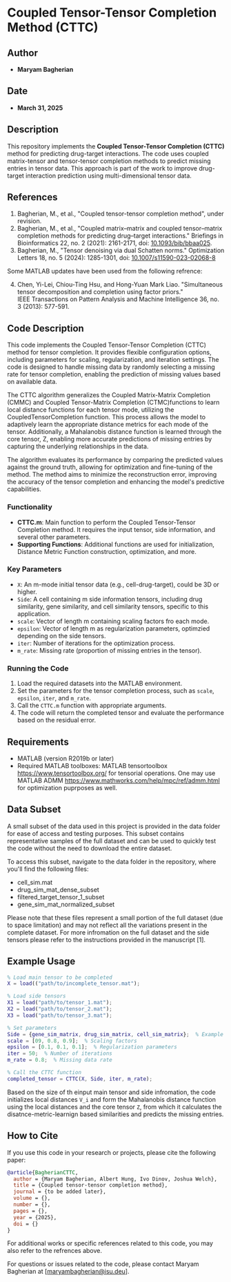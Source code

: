 # Coupled Tensor-Tensor Completion Method (CTTC)

## Author
- **Maryam Bagherian**

## Date
- **March 31, 2025**

## Description
This repository implements the **Coupled Tensor-Tensor Completion (CTTC)** method for predicting drug-target interactions. The code uses coupled matrix-tensor and tensor-tensor completion methods to predict missing entries in tensor data. This approach is part of the work to improve drug-target interaction prediction using multi-dimensional tensor data.

## References

1. Bagherian, M., et al., "Coupled tensor-tensor completion method", under revision. 
2. Bagherian, M., et al., "Coupled matrix–matrix and coupled tensor–matrix completion methods for predicting drug–target interactions." Briefings in Bioinformatics 22, no. 2 (2021): 2161-2171, doi: [10.1093/bib/bbaa025](https://doi.org/10.1093/bib/bbaa025).
3. Bagherian, M., "Tensor denoising via dual Schatten norms." Optimization Letters 18, no. 5 (2024): 1285-1301, doi: [10.1007/s11590-023-02068-8](https://doi.org/10.1007/s11590-023-02068-8)
   
Some MATLAB updates have been used from the following refrence: 

4. Chen, Yi-Lei, Chiou-Ting Hsu, and Hong-Yuan Mark Liao. "Simultaneous tensor decomposition and completion using factor priors."  
   IEEE Transactions on Pattern Analysis and Machine Intelligence 36, no. 3 (2013): 577-591.

## Code Description

This code implements the Coupled Tensor-Tensor Completion (CTTC) method for tensor completion. It provides flexible configuration options, including parameters for scaling, regularization, and iteration settings. The code is designed to handle missing data by randomly selecting a missing rate for tensor completion, enabling the prediction of missing values based on available data.

The CTTC algorithm generalizes the Coupled Matrix-Matrix Completion (CMMC) and Coupled Tensor-Matrix Completion (CTMC)functions to learn local distance functions for each tensor mode, utilizing the CoupledTensorCompletion function. This process allows the model to adaptively learn the appropriate distance metrics for each mode of the tensor. Additionally, a Mahalanobis distance function is learned through the core tensor, Z, enabling more accurate predictions of missing entries by capturing the underlying relationships in the data.

The algorithm evaluates its performance by comparing the predicted values against the ground truth, allowing for optimization and fine-tuning of the method. The method aims to minimize the reconstruction error, improving the accuracy of the tensor completion and enhancing the model's predictive capabilities.

### Functionality
- **CTTC.m**: Main function to perform the Coupled Tensor-Tensor Completion method. It requires the input tensor, side information, and several other parameters.
- **Supporting Functions**: Additional functions are used for initialization, Distance Metric Function construction, optimization, and more.

### Key Parameters
- `X`: An m-mode initial tensor data (e.g., cell-drug-target), could be 3D or higher.
- `Side`: A cell containing m side information tensors, including drug similarity, gene similarity, and cell similarity tensors, specific to this application. 
- `scale`: Vector of length m containing scaling factors fro each mode. 
- `epsilon`: Vector of length m as regularization parameters, optimzied depending on the side tensors. 
- `iter`: Number of iterations for the optimization process.
- `m_rate`: Missing rate (proportion of missing entries in the tensor).
  
### Running the Code
1. Load the required datasets into the MATLAB environment.
2. Set the parameters for the tensor completion process, such as `scale`, `epsilon`, `iter`, and `m_rate`.
3. Call the `CTTC.m` function with appropriate arguments.
4. The code will return the completed tensor and evaluate the performance based on the residual error.

## Requirements

- MATLAB (version R2019b or later)
- Required MATLAB toolboxes: MATLAB tensortoolbox https://www.tensortoolbox.org/ for tensorial operations. One may use MATLAB ADMM 
   https://www.mathworks.com/help/mpc/ref/admm.html for optimization puprposes as well. 

## Data Subset
A small subset of the data used in this project is provided in the data folder for ease of access and testing purposes. This subset contains representative samples of the full dataset and can be used to quickly test the code without the need to download the entire dataset.

To access this subset, navigate to the data folder in the repository, where you'll find the following files:
- cell_sim.mat
- drug_sim_mat_dense_subset
- filtered_target_tensor_1_subset
- gene_sim_mat_normalized_subset

Please note that these files represent a small portion of the full dataset (due to space limitation) and may not reflect all the variations present in the complete dataset. For more infromation on the full dataset and the side tensors please refer to the instructions provided in the manuscript [1]. 

## Example Usage

```matlab
% Load main tensor to be completed
X = load(("path/to/incomplete_tensor.mat");

% Load side tensors
X1 = load("path/to/tensor_1.mat");
X2 = load("path/to/tensor_2.mat");
X3 = load("path/to/tensor_3.mat");

% Set parameters
Side = {gene_sim_matrix, drug_sim_matrix, cell_sim_matrix};  % Example side info
scale = [09, 0.8, 0.9];  % Scaling factors
epsilon = [0.1, 0.1, 0.1];  % Regularization parameters
iter = 50;  % Number of iterations
m_rate = 0.8;  % Missing data rate

% Call the CTTC function
completed_tensor = CTTC(X, Side, iter, m_rate);
```

Based on the size of th einput main tensor and side infromation, the code initializes local distances `V_i` and form the Mahalanobis distance function using the local distances and the core tensor `Z`, from which it calculates the disatnce-metric-learnign based similarities and predicts the missing entries. 


## How to Cite
If you use this code in your research or projects, please cite the following paper:
```bibtex
@article{BagherianCTTC,
  author = {Maryam Bagherian, Albert Hung, Ivo Dinov, Joshua Welch},
  title = {Coupled tensor-tensor completion method},
  journal = {to be added later},
  volume = {},
  number = {},
  pages = {},
  year = {2025},
  doi = {}
}
```
For additional works or specific references related to this code, you may also refer to the refrences above.

For questions or issues related to the code, please contact Maryam Bagherian at [maryambagherian@isu.deu].






